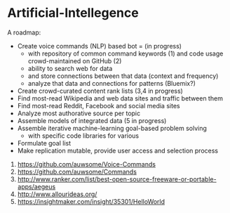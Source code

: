 # Artificial-Intellegence

A roadmap:

* Create voice commands (NLP) based bot = (in progress)
  * with repository of common command keywords (1) and code usage crowd-maintained on GitHub (2)
  * ability to search web for data 
  * and store connections between that data (context and frequency) 
  * analyze that data and connections for patterns (Bluemix?)
* Create crowd-curated content rank lists (3,4 in progress)
* Find most-read Wikipedia and web data sites and traffic between them
* Find most-read Reddit, Facebook and social media sites
* Analyze most authorative source per topic
* Assemble models of integrated data (5 in progress)
* Assemble iterative machine-learning goal-based problem solving 
  * with specific code libraries for various  
* Formulate goal list
* Make replication mutable, provide user access and selection process



1. https://github.com/auwsome/Voice-Commands
2. https://github.com/auwsome/Commands
3. http://www.ranker.com/list/best-open-source-freeware-or-portable-apps/aegeus
4. http://www.allourideas.org/
5. https://insightmaker.com/insight/35301/HelloWorld

